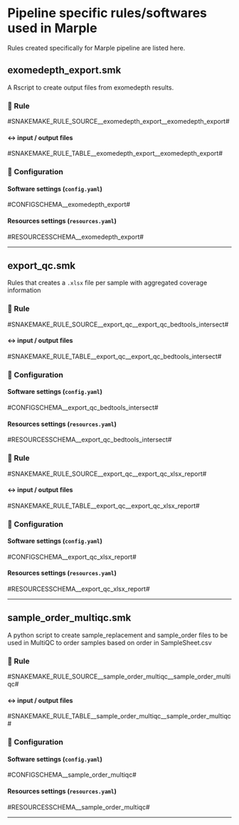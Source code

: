 # Pipeline specific rules/softwares used in Marple
Rules created specifically for Marple pipeline are listed here.

## exomedepth_export.smk
A Rscript to create output files from exomedepth results. 

### :snake: Rule

#SNAKEMAKE_RULE_SOURCE__exomedepth_export__exomedepth_export#

#### :left_right_arrow: input / output files

#SNAKEMAKE_RULE_TABLE__exomedepth_export__exomedepth_export#

### :wrench: Configuration

#### Software settings (`config.yaml`)

#CONFIGSCHEMA__exomedepth_export#

#### Resources settings (`resources.yaml`)

#RESOURCESSCHEMA__exomedepth_export#

---
## export_qc.smk
Rules that creates a `.xlsx` file per sample with aggregated coverage information

### :snake: Rule

#SNAKEMAKE_RULE_SOURCE__export_qc__export_qc_bedtools_intersect#

#### :left_right_arrow: input / output files

#SNAKEMAKE_RULE_TABLE__export_qc__export_qc_bedtools_intersect#

### :wrench: Configuration

#### Software settings (`config.yaml`)

#CONFIGSCHEMA__export_qc_bedtools_intersect#

#### Resources settings (`resources.yaml`)

#RESOURCESSCHEMA__export_qc_bedtools_intersect#


### :snake: Rule

#SNAKEMAKE_RULE_SOURCE__export_qc__export_qc_xlsx_report#

#### :left_right_arrow: input / output files

#SNAKEMAKE_RULE_TABLE__export_qc__export_qc_xlsx_report#

### :wrench: Configuration

#### Software settings (`config.yaml`)

#CONFIGSCHEMA__export_qc_xlsx_report#

#### Resources settings (`resources.yaml`)

#RESOURCESSCHEMA__export_qc_xlsx_report#

---

## sample_order_multiqc.smk
A python script to create sample_replacement and sample_order files to be used in MultiQC to order samples based on order in SampleSheet.csv 

### :snake: Rule

#SNAKEMAKE_RULE_SOURCE__sample_order_multiqc__sample_order_multiqc#

#### :left_right_arrow: input / output files

#SNAKEMAKE_RULE_TABLE__sample_order_multiqc__sample_order_multiqc#

### :wrench: Configuration

#### Software settings (`config.yaml`)

#CONFIGSCHEMA__sample_order_multiqc#

#### Resources settings (`resources.yaml`)

#RESOURCESSCHEMA__sample_order_multiqc#

---